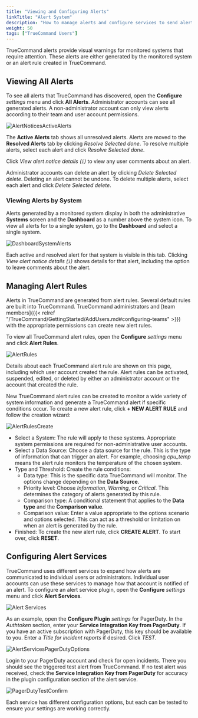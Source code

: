 ```yaml
---
title: "Viewing and Configuring Alerts"
linkTitle: "Alert System"
description: "How to manage alerts and configure services to send alerts beyond the TrueCommand interface."
weight: 50
tags: ["TrueCommand Users"]
---
```


TrueCommand alerts provide visual warnings for monitored systems that require attention.
These alerts are either generated by the monitored system or an alert rule created in TrueCommand.

## Viewing All Alerts

To see all alerts that TrueCommand has discovered, open the **Configure** <i class="material-icons" aria-hidden="true" title="Settings">settings</i> menu and click **All Alerts**.
Administrator accounts can see all generated alerts.
A non-administrator account can only view alerts according to their team and user account permissions.

![AlertNoticesActiveAlerts](/images/TrueCommand/1.3/AlertNoticesActiveAlerts.png "Active Alerts")

The **Active Alerts** tab shows all unresolved alerts.
Alerts are moved to the **Resolved Alerts** tab by clicking *Resolve Selected* <i class="material-icons" aria-hidden="true" title="Check">done</i>.
To resolve multiple alerts, select each alert and click *Resolve Selected* <i class="material-icons" aria-hidden="true" title="Check">done</i>.

Click *View alert notice details (`i`)* to view any user comments about an alert.

Administrator accounts can delete an alert by clicking *Delete Selected* <i class="material-icons" aria-hidden="true" title="Delete">delete</i>.
Deleting an alert cannot be undone.
To delete multiple alerts, select each alert and click *Delete Selected* <i class="material-icons" aria-hidden="true" title="Delete">delete</i>.

### Viewing Alerts by System

Alerts generated by a monitored system display in both the administrative **Systems** screen and the **Dashboard** as a number above the system icon.
To view all alerts for to a single system, go to the **Dashboard** and select a single system.

![DashboardSystemAlerts](/images/TrueCommand/1.3/DashboardSystemAlerts.png "Dashboard: System Alerts")

Each active and resolved alert for that system is visible in this tab.
Clicking *View alert notice details (`i`)* shows details for that alert, including the option to leave comments about the alert.

## Managing Alert Rules

Alerts in TrueCommand are generated from alert rules.
Several default rules are built into TrueCommand.
TrueCommand administrators and [team members]({{< relref "/TrueCommand/GettingStarted/AddUsers.md#configuring-teams" >}}) with the appropriate permissions can create new alert rules.

To view all TrueCommand alert rules, open the **Configure** <i class="material-icons" aria-hidden="true" title="Settings">settings</i> menu and click **Alert Rules**.

![AlertRules](/images/TrueCommand/1.3/AlertRules.png "Alert Rules")

Details about each TrueCommand alert rule are shown on this page, including which user account created the rule.
Alert rules can be activated, suspended, edited, or deleted by either an administrator account or the account that created the rule.

New TrueCommand alert rules can be created to monitor a wide variety of system information and generate a TrueCommand alert if specific conditions occur.
To create a new alert rule, click **+ NEW ALERT RULE** and follow the creation wizard:

![AlertRulesCreate](/images/TrueCommand/1.3/AlertRulesCreate.png "Create new Alert Rule")

* Select a System: The rule will apply to these systems.
  Appropriate system permissions are required for non-administrative user accounts.
* Select a Data Source: Choose a data source for the rule.
  This is the type of information that can trigger an alert.
  For example, choosing *cpu_temp* means the alert rule monitors the temperature of the chosen system.
* Type and Threshold: Create the rule conditions:
  * Data type: This is the specific data TrueCommand will monitor.
    The options change depending on the **Data Source**.
  * Priority level: Choose *Information*, *Warning*, or *Critical*.
    This determines the category of alerts generated by this rule.
  * Comparison type: A conditional statement that applies to the **Data type** and the **Comparison value**.
  * Comparison value: Enter a value appropriate to the options scenario and options selected.
    This can act as a threshold or limitation on when an alert is generated by the rule.
* Finished: To create the new alert rule, click **CREATE ALERT**. To start over, click **RESET**.

## Configuring Alert Services

TrueCommand uses different services to expand how alerts are communicated to individual users or administrators.
Individual user accounts can use these services to manage how that account is notified of an alert.
To configure an alert service plugin, open the **Configure** <i class="material-icons" aria-hidden="true" title="Settings">settings</i> menu and click **Alert Services**.

![Alert Services](/images/TrueCommand/1.3/AlertServices.png "Alert Services")

As an example, open the **Configure Plugin** <i class="material-icons" aria-hidden="true" title="Settings">settings</i> for PagerDuty.  In the
*Authtoken* section, enter your **Service Integration Key from PagerDuty**.  If you have an active subscription with PagerDuty, this key should be available to you. 
Enter a *Title for incident reports* if desired. Click *TEST*.

![AlertServicesPagerDutyOptions](/images/TrueCommand/1.3/AlertServicesPagerDutyOptions.png "Alert Services: Pager Duty options")

Login to your PagerDuty account and check for open incidents.
There you should see the triggered test alert from TrueCommand.
If no test alert was received, check the **Service Integration Key from PagerDuty** for accuracy in the plugin configuration section of the alert service.

![PagerDutyTestConfirm](/images/TrueCommand/1.3/PagerDutyTestConfirm.png "Confirming the Pager Duty test")

Each service has different configuration options, but each can be tested to ensure your settings are working correctly.